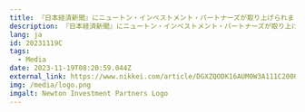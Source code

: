 ```yaml
---
title: 『日本経済新聞』にニュートン・インベストメント・パートナーズが取り上げられました– 日本株、24年課題は「倍率」　 PBR1倍割れの気づき
description: 『日本経済新聞』にニュートン・インベストメント・パートナーズが取り上げられました– 日本株、24年課題は「倍率」　 PBR1倍割れの気づき
lang: ja
id: 20231119C
tags:
  - Media
date: 2023-11-19T08:20:59.044Z
external_link: https://www.nikkei.com/article/DGXZQODK16AUM0W3A111C2000000/
img: /media/logo.png
imgalt: Newton Investment Partners Logo
---
```

